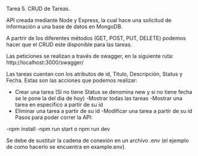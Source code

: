 Tarea 5. CRUD de Tareas.

API creada mediante Node y Express, la cual hace una solicitud de información a una base de datos en MongoDB.

A partrir de los diferentes métodos (GET, POST, PUT, DELETE) podemos hacer que el CRUD este disponible para las tareas.

Las peticiones se realizan a través de swagger, en la siguiente ruta:
http://localhost:3000/swagger/

Las tareas cuentan con los atributos de id, Titulo, Descripción, Status y Fecha. 
Estas son las acciones que podemos realizar: 
- Crear una tarea (Si no tiene Status se denomina new y si no tiene fecha se le pone la del dia de hoy)
-Mostrar todas las tareas
-Mostrar una tarea en especifico a partir de su id
- Eliminar una tarea a partir de su id
-Modificar una tarea a partir de su id
Pasos para poder correr la API:

-npm install
-npm run start o npm run dev

Se debe de sustituir la cadena de conexión en un archivo .env (el ejemplo de como hacerlo se encuentra en example.env).


